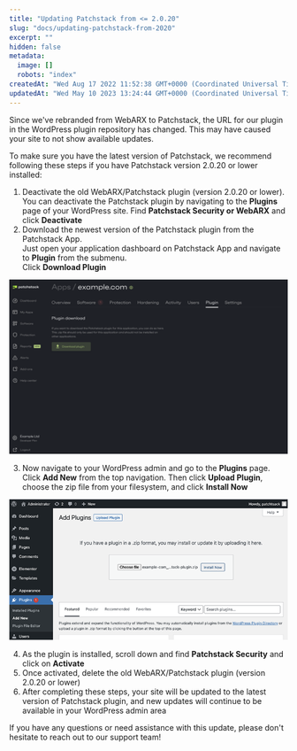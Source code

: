 ```yaml
---
title: "Updating Patchstack from <= 2.0.20"
slug: "docs/updating-patchstack-from-2020"
excerpt: ""
hidden: false
metadata: 
  image: []
  robots: "index"
createdAt: "Wed Aug 17 2022 11:52:38 GMT+0000 (Coordinated Universal Time)"
updatedAt: "Wed May 10 2023 13:24:44 GMT+0000 (Coordinated Universal Time)"
---
```

Since we've rebranded from WebARX to Patchstack, the URL for our plugin in the WordPress plugin repository has changed. This may have caused your site to not show available updates.

To make sure you have the latest version of Patchstack, we recommend following these steps if you have Patchstack version 2.0.20 or lower installed:

1. Deactivate the old WebARX/Patchstack plugin (version 2.0.20 or lower). You can deactivate the Patchstack plugin by navigating to the **Plugins** page of your WordPress site. Find **Patchstack Security or WebARX** and click **Deactivate**
2. Download the newest version of the Patchstack plugin from the Patchstack App.  
   Just open your application dashboard on Patchstack App and navigate to **Plugin** from the submenu.  
   Click **Download Plugin**

![](/src/assets/images/8b5bd5f-small-6d63d81-small-Patchstack_Plugin.png)

3. Now navigate to your WordPress admin and go to the **Plugins** page. Click **Add New** from the top navigation. Then click **Upload Plugin**, choose the zip file from your filesystem, and click **Install Now**

![](/src/assets/images/bff9a73-patchstack_upload_plugin.png)

4. As the plugin is installed, scroll down and find **Patchstack Security** and click on **Activate**
5. Once activated, delete the old WebARX/Patchstack plugin (version 2.0.20 or lower)
6. After completing these steps, your site will be updated to the latest version of Patchstack plugin, and new updates will continue to be available in your WordPress admin area

If you have any questions or need assistance with this update, please don't hesitate to reach out to our support team!

